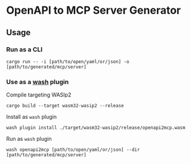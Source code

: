 # OpenAPI to MCP Server Generator

## Usage

### Run as a CLI

```shell
cargo run -- -i [path/to/open/yaml/or/json] -o [path/to/generated/mcp/server]
```

### Use as a [wash](https://github.com/cosmonic-labs/wash) plugin

Compile targeting WASIp2
```shell
cargo build --target wasm32-wasip2 --release
```

Install as `wash` plugin
```shell
wash plugin install ./target/wasm32-wasip2/release/openapi2mcp.wasm
```

Run as `wash` plugin
```shell
wash openapi2mcp [path/to/open/yaml/or/json] --dir [path/to/generated/mcp/server]
```
